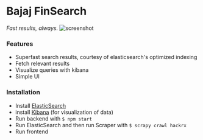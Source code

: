 # Bajaj FinSearch
_Fast results, always._
![screenshot](https://i.ibb.co/qr8rf4P/Screenshot-2021-07-23-192340.png)
### Features

- Superfast search results, courtesy of elasticsearch's optimized indexing
- Fetch relevant results 
- Visualize queries with kibana 
- Simple UI

### Installation
- Install [ElasticSearch](https://www.elastic.co/guide/en/elasticsearch/reference/current/install-elasticsearch.html)
- install [Kibana](https://www.elastic.co/guide/en/kibana/current/install.html) (for visualization of data)
- Run backend with `$ npm start`
- Run ElasticSearch and then run Scraper with `$ scrapy crawl hackrx`
- Run frontend 
